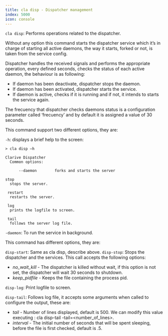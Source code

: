 ```yaml
---
title: cla disp - Dispatcher management
index: 5000
icon: console
---
```


`cla disp`: Performs operations related to the dispatcher.

Without any option this command starts the dispatcher service which it’s in charge of starting all active daemons, the way it starts, forked or not, is taken from the service config.

Dispatcher handles the received signals and performs the appropriate operation, every defined seconds, checks the status of each active daemon, the behaviour is as following:

- If daemon has been deactivate, dispatcher stops the daemon.
- If daemon has been activated, dispatcher starts the service.
- If daemon is active, checks if it is running and if not, it intends to starts the service again.


The frecuency that dispatcher checks daemons status is a configuration parameter called ‘frecuency’ and by default it is assigned a value of 30 seconds.

This command support two different options, they are:

`-h`: displays a brief help to the screen:

    > cla disp –h

    Clarive Dispatcher
      Common options:

          --daemon        forks and starts the server

    stop
      stops the server.

     restart
      restarts the server.

     log
      prints the logfile to screen.

     tail
      follows the server log file.

`-daemon`: To run the service in background.

This command has different options, they are:

`disp-start`: Same as cla disp, describe above.
`disp-stop`:  Stops the dispatcher and the services.  This call accepts the following options:

- *no_wait_kill* - The dispatcher is killed without wait, if this option is not set, the dispatcher will wait 30 seconds to shutdown.
- *keep_pidfile* - Keeps the file containing the process pid.

`disp-log`: Print logfile to screen.

`disp-tail`: Follows log file, it accepts some arguments when called to configure the output, these are:

- *tail* - Number of lines displayed, default is 500. We can modify this value executing : cla disp-tail -tail=<number_of_lines>.
- *interval* - The initial number of seconds that will be spent sleeping, before the file is first checked, default is .5.

